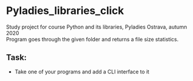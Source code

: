 # Pyladies_libraries_click  
Study project for course Python and its libraries, Pyladies Ostrava, autumn 2020  
Program goes through the given folder and returns a file size statistics.  
## Task:  
* Take one of your programs and add a CLI interface to it  


